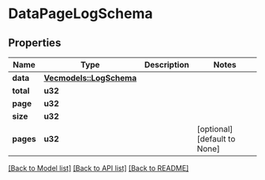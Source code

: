 # DataPageLogSchema

## Properties
Name | Type | Description | Notes
------------ | ------------- | ------------- | -------------
**data** | [**Vec<models::LogSchema>**](LogSchema.md) |  | 
**total** | **u32** |  | 
**page** | **u32** |  | 
**size** | **u32** |  | 
**pages** | **u32** |  | [optional] [default to None]

[[Back to Model list]](../README.md#documentation-for-models) [[Back to API list]](../README.md#documentation-for-api-endpoints) [[Back to README]](../README.md)


